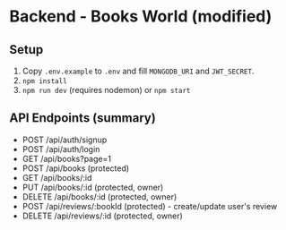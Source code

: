 # Backend - Books World (modified)

## Setup
1. Copy `.env.example` to `.env` and fill `MONGODB_URI` and `JWT_SECRET`.
2. `npm install`
3. `npm run dev` (requires nodemon) or `npm start`

## API Endpoints (summary)
- POST /api/auth/signup
- POST /api/auth/login
- GET /api/books?page=1
- POST /api/books (protected)
- GET /api/books/:id
- PUT /api/books/:id (protected, owner)
- DELETE /api/books/:id (protected, owner)
- POST /api/reviews/:bookId (protected) - create/update user's review
- DELETE /api/reviews/:id (protected, owner)
